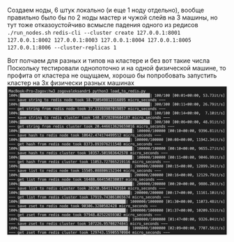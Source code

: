 Создаем ноды, 6 штук локально (и еще 1 ноду отдельно), вообще правильно было бы по 2 ноды мастер и чужой слейв на 3 машины, но тут тоже отказоустойчиво всмысле падения одного из редисов
`./run_nodes.sh`
`redis-cli --cluster create 127.0.0.1:8001 127.0.0.1:8002 127.0.0.1:8003 127.0.0.1:8004 127.0.0.1:8005 127.0.0.1:8006 --cluster-replicas 1`

Вот полчаем для разных и типов на кластере и без вот такие числа
Поскольку тестировали однопоточно и на одной физической машине, то
профита от кластера не ощущаем, хорошо бы попробовать запустить кластер
на 3х физически разных машинах
![image info](./images/stats.png)
